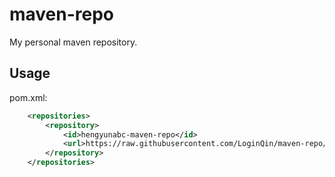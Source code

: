 # maven-repo
My personal maven repository.

## Usage
pom.xml:
```xml
    <repositories>
        <repository>
            <id>hengyunabc-maven-repo</id>
            <url>https://raw.githubusercontent.com/LoginQin/maven-repo/master/repository</url>
        </repository>
    </repositories>
```

